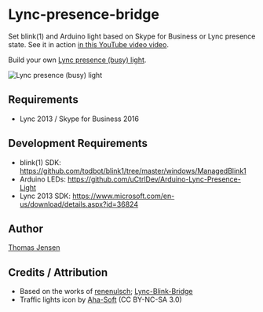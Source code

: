 # Lync-presence-bridge
Set blink(1) and Arduino light based on Skype for Business or Lync presence state. See it in action [in this YouTube video video](https://www.youtube.com/watch?v=uuKfg7Y2FPA).

Build your own [Lync presence (busy) light](https://www.uctrl.net/p/172).

![Lync presence (busy) light](https://cdn.uctrl.net/github/modules/172.jpeg)

## Requirements
* Lync 2013 / Skype for Business 2016

## Development Requirements
* blink(1) SDK: https://github.com/todbot/blink1/tree/master/windows/ManagedBlink1
* Arduino LEDs: https://github.com/uCtrlDev/Arduino-Lync-Presence-Light
* Lync 2013 SDK: https://www.microsoft.com/en-us/download/details.aspx?id=36824

## Author
[Thomas Jensen](https://www.uctrl.net/@hebron)

## Credits / Attribution
* Based on the works of [renenulsch](https://github.com/renenulsch); [Lync-Blink-Bridge](https://github.com/renenulsch/Lync-Blink-Bridge)
* Traffic lights icon by [Aha-Soft](http://www.aha-soft.com) (CC BY-NC-SA 3.0)
